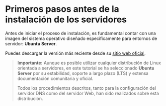 # Primeros pasos antes de la instalación de los servidores

Antes de iniciar el proceso de instalación, es fundamental contar con una imagen del sistema operativo diseñado específicamente para entornos de servidor: **Ubuntu Server**.

Puedes descargar la versión más reciente desde su [sitio web oficial](https://ubuntu.com/download/server "Descargar Ubuntu Server").

> **Importante:** Aunque es posible utilizar cualquier distribución de Linux orientada a servidores, en este tutorial se ha seleccionado **Ubuntu Server** por su estabilidad, soporte a largo plazo (LTS) y extensa documentación comunitaria y oficial.
>
> Todos los procedimientos descritos, tanto para la configuración del servidor DNS como del servidor Web, han sido realizados sobre esta distribución.